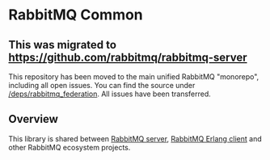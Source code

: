 # RabbitMQ Common

## This was migrated to https://github.com/rabbitmq/rabbitmq-server

This repository has been moved to the main unified RabbitMQ "monorepo", including all open issues. You can find the source under [/deps/rabbitmq_federation](https://github.com/rabbitmq/rabbitmq-server/tree/master/deps/rabbitmq_federation).
All issues have been transferred.

## Overview

This library is shared between [RabbitMQ server](https://github.com/rabbitmq/rabbitmq-server), [RabbitMQ Erlang client](https://github.com/rabbitmq/rabbitmq-erlang-client)
and other RabbitMQ ecosystem projects.
